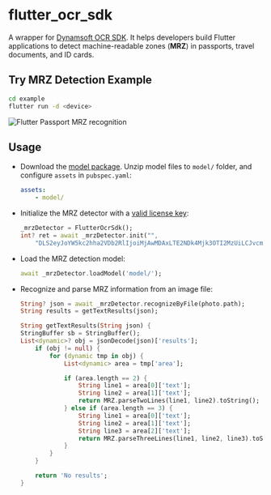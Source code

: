# flutter_ocr_sdk

A wrapper for [Dynamsoft OCR SDK](https://www.dynamsoft.com/label-recognition/overview/). It helps developers build Flutter applications to detect machine-readable zones (**MRZ**) in passports, travel documents, and ID cards. 

## Try MRZ Detection Example

```bash
cd example
flutter run -d <device>
```

![Flutter Passport MRZ recognition](https://www.dynamsoft.com/blog/wp-content/uploads/2021/07/flutter-passport-mrz-recognition.jpg)

## Usage
- Download the [model package](https://github.com/yushulx/flutter_ocr_sdk/releases/download/v0.0.1/model.zip). Unzip model files to `model/` folder, and configure `assets` in `pubspec.yaml`:

    ```yml
    assets:
        - model/
    ```

- Initialize the MRZ detector with a [valid license key](https://www.dynamsoft.com/customer/license/trialLicense/?product=dlr):

    ```dart
    _mrzDetector = FlutterOcrSdk();
    int? ret = await _mrzDetector.init("",
        "DLS2eyJoYW5kc2hha2VDb2RlIjoiMjAwMDAxLTE2NDk4Mjk3OTI2MzUiLCJvcmdhbml6YXRpb25JRCI6IjIwMDAwMSIsInNlc3Npb25QYXNzd29yZCI6IndTcGR6Vm05WDJrcEQ5YUoifQ==");
    ```
- Load the MRZ detection model:
    ```dart
    await _mrzDetector.loadModel('model/');
    ```
- Recognize and parse MRZ information from an image file:

    ```dart
    String? json = await _mrzDetector.recognizeByFile(photo.path);
    String results = getTextResults(json);

    String getTextResults(String json) {
    StringBuffer sb = StringBuffer();
    List<dynamic>? obj = jsonDecode(json)['results'];
        if (obj != null) {
            for (dynamic tmp in obj) {
                List<dynamic> area = tmp['area'];

                if (area.length == 2) {
                    String line1 = area[0]['text'];
                    String line2 = area[1]['text'];
                    return MRZ.parseTwoLines(line1, line2).toString();
                } else if (area.length == 3) {
                    String line1 = area[0]['text'];
                    String line2 = area[1]['text'];
                    String line3 = area[2]['text'];
                    return MRZ.parseThreeLines(line1, line2, line3).toString();
                }
            }
        }

        return 'No results';
    }
    ```


